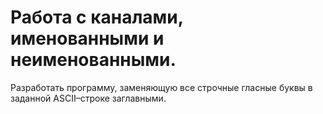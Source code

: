 # Работа с каналами, именованными и неименованными.

 Разработать программу, заменяющую все строчные гласные буквы в заданной ASCII–строке заглавными.

